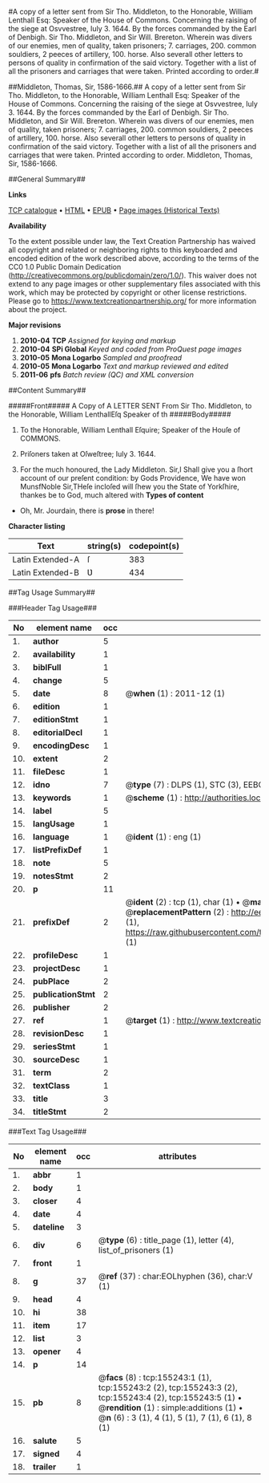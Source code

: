#A copy of a letter sent from Sir Tho. Middleton, to the Honorable, William Lenthall Esq: Speaker of the House of Commons. Concerning the raising of the siege at Osvvestree, Iuly 3. 1644. By the forces commanded by the Earl of Denbigh. Sir Tho. Middleton, and Sir Will. Brereton. Wherein was divers of our enemies, men of quality, taken prisoners; 7. carriages, 200. common souldiers, 2 peeces of artillery, 100. horse. Also severall other letters to persons of quality in confirmation of the said victory. Together with a list of all the prisoners and carriages that were taken. Printed according to order.#

##Middleton, Thomas, Sir, 1586-1666.##
A copy of a letter sent from Sir Tho. Middleton, to the Honorable, William Lenthall Esq: Speaker of the House of Commons. Concerning the raising of the siege at Osvvestree, Iuly 3. 1644. By the forces commanded by the Earl of Denbigh. Sir Tho. Middleton, and Sir Will. Brereton. Wherein was divers of our enemies, men of quality, taken prisoners; 7. carriages, 200. common souldiers, 2 peeces of artillery, 100. horse. Also severall other letters to persons of quality in confirmation of the said victory. Together with a list of all the prisoners and carriages that were taken. Printed according to order.
Middleton, Thomas, Sir, 1586-1666.

##General Summary##

**Links**

[TCP catalogue](http://www.ota.ox.ac.uk/tcp/)  • 
[HTML](http://tei.it.ox.ac.uk/tcp/Texts-HTML/free/A89/A89124.html)  • 
[EPUB](http://tei.it.ox.ac.uk/tcp/Texts-EPUB/free/A89/A89124.epub) • 
[Page images (Historical Texts)](https://historicaltexts.jisc.ac.uk/eebo-99868770e)

**Availability**

To the extent possible under law, the Text Creation Partnership has waived all copyright and related or neighboring rights to this keyboarded and encoded edition of the work described above, according to the terms of the CC0 1.0 Public Domain Dedication (http://creativecommons.org/publicdomain/zero/1.0/). This waiver does not extend to any page images or other supplementary files associated with this work, which may be protected by copyright or other license restrictions. Please go to https://www.textcreationpartnership.org/ for more information about the project.

**Major revisions**

1. __2010-04__ __TCP__ *Assigned for keying and markup*
1. __2010-04__ __SPi Global__ *Keyed and coded from ProQuest page images*
1. __2010-05__ __Mona Logarbo__ *Sampled and proofread*
1. __2010-05__ __Mona Logarbo__ *Text and markup reviewed and edited*
1. __2011-06__ __pfs__ *Batch review (QC) and XML conversion*

##Content Summary##

#####Front#####
A Copy of A LETTER SENT From Sir Tho. Middleton, to the Honorable, William LenthallEſq Speaker of th
#####Body#####

1. To the Honorable, William Lenthall Eſquire; Speaker of the Houſe of COMMONS.

1. Priſoners taken at Oſweſtree; Iuly 3. 1644.

1. For the much honoured, the Lady Middleton.
Sir,I Shall give you a ſhort account of our preſent condition: by Gods Providence, We have won MunsfNoble Sir,THeſe incloſed will ſhew you the State of Yorkſhire, thankes be to God, much altered with 
**Types of content**

  * Oh, Mr. Jourdain, there is **prose** in there!

**Character listing**


|Text|string(s)|codepoint(s)|
|---|---|---|
|Latin Extended-A|ſ|383|
|Latin Extended-B|Ʋ|434|

##Tag Usage Summary##

###Header Tag Usage###

|No|element name|occ|attributes|
|---|---|---|---|
|1.|__author__|5||
|2.|__availability__|1||
|3.|__biblFull__|1||
|4.|__change__|5||
|5.|__date__|8| @__when__ (1) : 2011-12 (1)|
|6.|__edition__|1||
|7.|__editionStmt__|1||
|8.|__editorialDecl__|1||
|9.|__encodingDesc__|1||
|10.|__extent__|2||
|11.|__fileDesc__|1||
|12.|__idno__|7| @__type__ (7) : DLPS (1), STC (3), EEBO-CITATION (1), PROQUEST (1), VID (1)|
|13.|__keywords__|1| @__scheme__ (1) : http://authorities.loc.gov/ (1)|
|14.|__label__|5||
|15.|__langUsage__|1||
|16.|__language__|1| @__ident__ (1) : eng (1)|
|17.|__listPrefixDef__|1||
|18.|__note__|5||
|19.|__notesStmt__|2||
|20.|__p__|11||
|21.|__prefixDef__|2| @__ident__ (2) : tcp (1), char (1)  •  @__matchPattern__ (2) : ([0-9\-]+):([0-9IVX]+) (1), (.+) (1)  •  @__replacementPattern__ (2) : http://eebo.chadwyck.com/downloadtiff?vid=$1&page=$2 (1), https://raw.githubusercontent.com/textcreationpartnership/Texts/master/tcpchars.xml#$1 (1)|
|22.|__profileDesc__|1||
|23.|__projectDesc__|1||
|24.|__pubPlace__|2||
|25.|__publicationStmt__|2||
|26.|__publisher__|2||
|27.|__ref__|1| @__target__ (1) : http://www.textcreationpartnership.org/docs/. (1)|
|28.|__revisionDesc__|1||
|29.|__seriesStmt__|1||
|30.|__sourceDesc__|1||
|31.|__term__|2||
|32.|__textClass__|1||
|33.|__title__|3||
|34.|__titleStmt__|2||


###Text Tag Usage###

|No|element name|occ|attributes|
|---|---|---|---|
|1.|__abbr__|1||
|2.|__body__|1||
|3.|__closer__|4||
|4.|__date__|4||
|5.|__dateline__|3||
|6.|__div__|6| @__type__ (6) : title_page (1), letter (4), list_of_prisoners (1)|
|7.|__front__|1||
|8.|__g__|37| @__ref__ (37) : char:EOLhyphen (36), char:V (1)|
|9.|__head__|4||
|10.|__hi__|38||
|11.|__item__|17||
|12.|__list__|3||
|13.|__opener__|4||
|14.|__p__|14||
|15.|__pb__|8| @__facs__ (8) : tcp:155243:1 (1), tcp:155243:2 (2), tcp:155243:3 (2), tcp:155243:4 (2), tcp:155243:5 (1)  •  @__rendition__ (1) : simple:additions (1)  •  @__n__ (6) : 3 (1), 4 (1), 5 (1), 7 (1), 6 (1), 8 (1)|
|16.|__salute__|5||
|17.|__signed__|4||
|18.|__trailer__|1||
